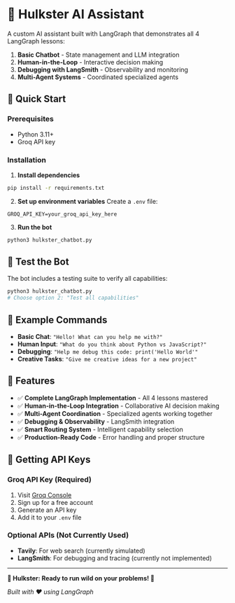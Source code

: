 # 🤖 Hulkster AI Assistant

A custom AI assistant built with LangGraph that demonstrates all 4 LangGraph lessons:

1. **Basic Chatbot** - State management and LLM integration
2. **Human-in-the-Loop** - Interactive decision making
3. **Debugging with LangSmith** - Observability and monitoring
4. **Multi-Agent Systems** - Coordinated specialized agents

## 🚀 Quick Start

### Prerequisites
- Python 3.11+
- Groq API key

### Installation

1. **Install dependencies**
```bash
pip install -r requirements.txt
```

2. **Set up environment variables**
Create a `.env` file:
```env
GROQ_API_KEY=your_groq_api_key_here
```

3. **Run the bot**
```bash
python3 hulkster_chatbot.py
```

## 🧪 Test the Bot

The bot includes a testing suite to verify all capabilities:

```bash
python3 hulkster_chatbot.py
# Choose option 2: "Test all capabilities"
```

## 💬 Example Commands

- **Basic Chat**: `"Hello! What can you help me with?"`
- **Human Input**: `"What do you think about Python vs JavaScript?"`
- **Debugging**: `"Help me debug this code: print('Hello World'"`
- **Creative Tasks**: `"Give me creative ideas for a new project"`

## 🎯 Features

- ✅ **Complete LangGraph Implementation** - All 4 lessons mastered
- ✅ **Human-in-the-Loop Integration** - Collaborative AI decision making
- ✅ **Multi-Agent Coordination** - Specialized agents working together
- ✅ **Debugging & Observability** - LangSmith integration
- ✅ **Smart Routing System** - Intelligent capability selection
- ✅ **Production-Ready Code** - Error handling and proper structure

## 🔑 Getting API Keys

### Groq API Key (Required)
1. Visit [Groq Console](https://console.groq.com/keys)
2. Sign up for a free account
3. Generate an API key
4. Add it to your `.env` file

### Optional APIs (Not Currently Used)
- **Tavily**: For web search (currently simulated)
- **LangSmith**: For debugging and tracing (currently not implemented)

---

**🤖 Hulkster: Ready to run wild on your problems! 💪**

*Built with ❤️ using LangGraph* 